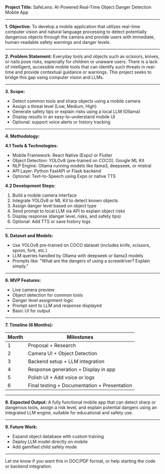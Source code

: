 **Project Title:**
SafeLens: AI-Powered Real-Time Object Danger Detection Mobile App

---

**1. Objective:**
To develop a mobile application that utilizes real-time computer vision and natural language processing to detect potentially dangerous objects through the camera and provide users with immediate, human-readable safety warnings and danger levels.

---

**2. Problem Statement:**
Everyday tools and objects such as scissors, knives, or nails pose risks, especially for children or unaware users. There is a lack of intelligent, accessible mobile tools that can identify such threats in real-time and provide contextual guidance or warnings. This project seeks to bridge this gap using computer vision and LLMs.

---

**3. Scope:**

* Detect common tools and sharp objects using a mobile camera
* Assign a threat level (Low, Medium, High)
* Generate safety tips or explain risks using a local LLM (Ollama)
* Display results in an easy-to-understand mobile UI
* Optional: support voice alerts or history tracking

---

**4. Methodology:**

**4.1 Tools & Technologies:**

* Mobile Framework: React Native (Expo) or Flutter
* Object Detection: YOLOv8 (pre-trained on COCO), Google ML Kit
* NLP Engine: Ollama running models like llama3, deepseek, or mistral
* API Layer: Python FastAPI or Flask backend
* Optional: Text-to-Speech using Expo or native TTS

**4.2 Development Steps:**

1. Build a mobile camera interface
2. Integrate YOLOv8 or ML Kit to detect known objects
3. Assign danger level based on object type
4. Send prompt to local LLM via API to explain object risks
5. Display response (danger level, risks, and safety tips)
6. Optional: Add TTS or save history logs

---

**5. Dataset and Models:**

* Use YOLOv8 pre-trained on COCO dataset (includes knife, scissors, spoon, fork, etc.)
* LLM queries handled by Ollama with deepseek or llama3 models
* Prompts like: "What are the dangers of using a screwdriver? Explain simply."

---

**6. MVP Features:**

* Live camera preview
* Object detection for common tools
* Danger level assignment logic
* Prompt sent to LLM and response displayed
* Basic UI for output

---

**7. Timeline (6 Months):**

| Month | Milestones                                   |
| ----- | -------------------------------------------- |
| 1     | Proposal + Research                          |
| 2     | Camera UI + Object Detection                 |
| 3     | Backend setup + LLM integration              |
| 4     | Response generation + Display in app         |
| 5     | Polish UI + Add voice or logs                |
| 6     | Final testing + Documentation + Presentation |

---

**8. Expected Output:**
A fully functional mobile app that can detect sharp or dangerous tools, assign a risk level, and explain potential dangers using an integrated LLM engine, suitable for educational and safety use.

---

**9. Future Work:**

* Expand object database with custom training
* Deploy LLM model directly on mobile
* Add gamified child safety mode

---

Let me know if you want this in DOC/PDF format, or help starting the code or backend integration.

